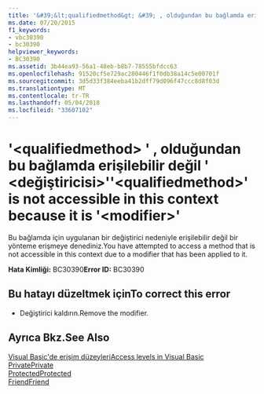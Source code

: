 ```yaml
---
title: '&#39;&lt;qualifiedmethod&gt; &#39; , olduğundan bu bağlamda erişilebilir değil &#39; &lt;değiştiricisi&gt;&#39;'
ms.date: 07/20/2015
f1_keywords:
- vbc30390
- bc30390
helpviewer_keywords:
- BC30390
ms.assetid: 3b44ea93-56a1-48eb-b8b7-78555bfdcc63
ms.openlocfilehash: 91520cf5e729ac280446f1f0db38a14c5e00701f
ms.sourcegitcommit: 3d5d33f384eeba41b2dff79d096f47ccc8d8f03d
ms.translationtype: MT
ms.contentlocale: tr-TR
ms.lasthandoff: 05/04/2018
ms.locfileid: "33607102"
---
```

# <a name="39ltqualifiedmethodgt39-is-not-accessible-in-this-context-because-it-is-39ltmodifiergt39"></a><span data-ttu-id="4a227-102">&#39;&lt;qualifiedmethod&gt; &#39; , olduğundan bu bağlamda erişilebilir değil &#39; &lt;değiştiricisi&gt;&#39;</span><span class="sxs-lookup"><span data-stu-id="4a227-102">&#39;&lt;qualifiedmethod&gt;&#39; is not accessible in this context because it is &#39;&lt;modifier&gt;&#39;</span></span>
<span data-ttu-id="4a227-103">Bu bağlamda için uygulanan bir değiştirici nedeniyle erişilebilir değil bir yönteme erişmeye denediniz.</span><span class="sxs-lookup"><span data-stu-id="4a227-103">You have attempted to access a method that is not accessible in this context due to a modifier that has been applied to it.</span></span>  
  
 <span data-ttu-id="4a227-104">**Hata Kimliği:** BC30390</span><span class="sxs-lookup"><span data-stu-id="4a227-104">**Error ID:** BC30390</span></span>  
  
## <a name="to-correct-this-error"></a><span data-ttu-id="4a227-105">Bu hatayı düzeltmek için</span><span class="sxs-lookup"><span data-stu-id="4a227-105">To correct this error</span></span>  
  
-   <span data-ttu-id="4a227-106">Değiştirici kaldırın.</span><span class="sxs-lookup"><span data-stu-id="4a227-106">Remove the modifier.</span></span>  
  
## <a name="see-also"></a><span data-ttu-id="4a227-107">Ayrıca Bkz.</span><span class="sxs-lookup"><span data-stu-id="4a227-107">See Also</span></span>  
 [<span data-ttu-id="4a227-108">Visual Basic'de erişim düzeyleri</span><span class="sxs-lookup"><span data-stu-id="4a227-108">Access levels in Visual Basic</span></span>](~/docs/visual-basic/programming-guide/language-features/declared-elements/access-levels.md)  
 [<span data-ttu-id="4a227-109">Private</span><span class="sxs-lookup"><span data-stu-id="4a227-109">Private</span></span>](../../visual-basic/language-reference/modifiers/private.md)  
 [<span data-ttu-id="4a227-110">Protected</span><span class="sxs-lookup"><span data-stu-id="4a227-110">Protected</span></span>](../../visual-basic/language-reference/modifiers/protected.md)  
 [<span data-ttu-id="4a227-111">Friend</span><span class="sxs-lookup"><span data-stu-id="4a227-111">Friend</span></span>](../../visual-basic/language-reference/modifiers/friend.md)
